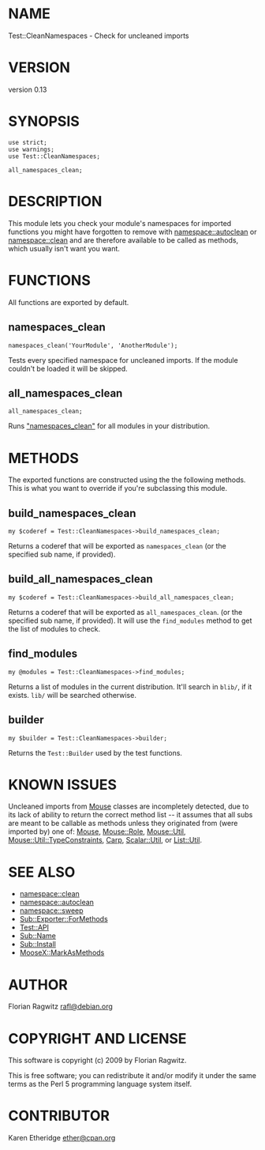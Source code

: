 # NAME

Test::CleanNamespaces - Check for uncleaned imports

# VERSION

version 0.13

# SYNOPSIS

    use strict;
    use warnings;
    use Test::CleanNamespaces;

    all_namespaces_clean;

# DESCRIPTION

This module lets you check your module's namespaces for imported functions you
might have forgotten to remove with [namespace::autoclean](https://metacpan.org/pod/namespace::autoclean) or
[namespace::clean](https://metacpan.org/pod/namespace::clean) and are therefore available to be called as methods, which
usually isn't want you want.

# FUNCTIONS

All functions are exported by default.

## namespaces\_clean

    namespaces_clean('YourModule', 'AnotherModule');

Tests every specified namespace for uncleaned imports. If the module couldn't
be loaded it will be skipped.

## all\_namespaces\_clean

    all_namespaces_clean;

Runs ["namespaces\_clean"](#namespaces_clean) for all modules in your distribution.

# METHODS

The exported functions are constructed using the the following methods. This is
what you want to override if you're subclassing this module.

## build\_namespaces\_clean

    my $coderef = Test::CleanNamespaces->build_namespaces_clean;

Returns a coderef that will be exported as `namespaces_clean` (or the
specified sub name, if provided).

## build\_all\_namespaces\_clean

    my $coderef = Test::CleanNamespaces->build_all_namespaces_clean;

Returns a coderef that will be exported as `all_namespaces_clean`.
(or the specified sub name, if provided).
It will use
the `find_modules` method to get the list of modules to check.

## find\_modules

    my @modules = Test::CleanNamespaces->find_modules;

Returns a list of modules in the current distribution. It'll search in
`blib/`, if it exists. `lib/` will be searched otherwise.

## builder

    my $builder = Test::CleanNamespaces->builder;

Returns the `Test::Builder` used by the test functions.

# KNOWN ISSUES

Uncleaned imports from [Mouse](https://metacpan.org/pod/Mouse) classes are incompletely detected, due to its
lack of ability to return the correct method list -- it assumes that all subs
are meant to be callable as methods unless they originated from (were imported
by) one of: [Mouse](https://metacpan.org/pod/Mouse), [Mouse::Role](https://metacpan.org/pod/Mouse::Role), [Mouse::Util](https://metacpan.org/pod/Mouse::Util),
[Mouse::Util::TypeConstraints](https://metacpan.org/pod/Mouse::Util::TypeConstraints), [Carp](https://metacpan.org/pod/Carp), [Scalar::Util](https://metacpan.org/pod/Scalar::Util), or [List::Util](https://metacpan.org/pod/List::Util).

# SEE ALSO

- [namespace::clean](https://metacpan.org/pod/namespace::clean)
- [namespace::autoclean](https://metacpan.org/pod/namespace::autoclean)
- [namespace::sweep](https://metacpan.org/pod/namespace::sweep)
- [Sub::Exporter::ForMethods](https://metacpan.org/pod/Sub::Exporter::ForMethods)
- [Test::API](https://metacpan.org/pod/Test::API)
- [Sub::Name](https://metacpan.org/pod/Sub::Name)
- [Sub::Install](https://metacpan.org/pod/Sub::Install)
- [MooseX::MarkAsMethods](https://metacpan.org/pod/MooseX::MarkAsMethods)

# AUTHOR

Florian Ragwitz <rafl@debian.org>

# COPYRIGHT AND LICENSE

This software is copyright (c) 2009 by Florian Ragwitz.

This is free software; you can redistribute it and/or modify it under
the same terms as the Perl 5 programming language system itself.

# CONTRIBUTOR

Karen Etheridge <ether@cpan.org>
